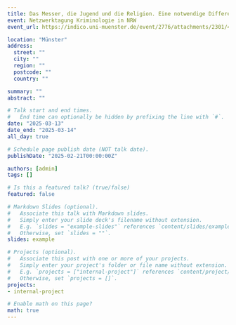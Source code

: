 ```yaml
---
title: Das Messer, die Jugend und die Religion. Eine notwendige Differenzierung
event: Netzwerktagung Kriminologie in NRW
event_url: https://indico.uni-muenster.de/event/2776/attachments/2301/4424/KrimNRW2025_Programm.pdf

location: "Münster"
address:
  street: ""
  city: ""
  region: ""
  postcode: ""
  country: ""

summary: ""
abstract: ""

# Talk start and end times.
#   End time can optionally be hidden by prefixing the line with `#`.
date: "2025-03-13"
date_end: "2025-03-14"
all_day: true

# Schedule page publish date (NOT talk date).
publishDate: "2025-02-21T00:00:00Z"

authors: [admin]
tags: []

# Is this a featured talk? (true/false)
featured: false

# Markdown Slides (optional).
#   Associate this talk with Markdown slides.
#   Simply enter your slide deck's filename without extension.
#   E.g. `slides = "example-slides"` references `content/slides/example-slides.md`.
#   Otherwise, set `slides = ""`.
slides: example

# Projects (optional).
#   Associate this post with one or more of your projects.
#   Simply enter your project's folder or file name without extension.
#   E.g. `projects = ["internal-project"]` references `content/project/deep-learning/index.md`.
#   Otherwise, set `projects = []`.
projects:
- internal-project

# Enable math on this page?
math: true
---
```

